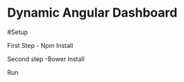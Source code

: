 # Dynamic Angular Dashboard

#Setup

First Step
          - Npm Install

Second step 
          -Bower Install
          
Run          
